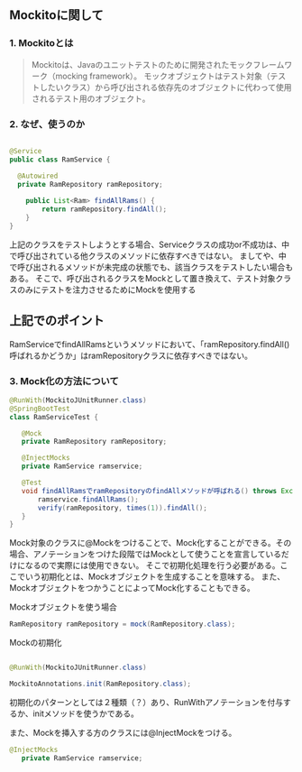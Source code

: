 ## Mockitoに関して

### 1. Mockitoとは

>Mockitoは、Javaのユニットテストのために開発されたモックフレームワーク（mocking framework）。
モックオブジェクトはテスト対象（テストしたいクラス）から呼び出される依存先のオブジェクトに代わって使用されるテスト用のオブジェクト。

### 2. なぜ、使うのか

```Java

@Service
public class RamService {

  @Autowired
  private RamRepository ramRepository;
  
	public List<Ram> findAllRams() {
		return ramRepository.findAll();
	}
}
 ```
 上記のクラスをテストしようとする場合、Serviceクラスの成功or不成功は、中で呼び出されている他クラスのメソッドに依存すべきではない。
 ましてや、中で呼び出されるメソッドが未完成の状態でも、該当クラスをテストしたい場合もある。
 そこで、呼び出されるクラスをMockとして置き換えて、テスト対象クラスのみにテストを注力させるためにMockを使用する
 
 
 ## 上記でのポイント
 
 RamServiceでfindAllRamsというメソッドにおいて、「ramRepository.findAll()呼ばれるかどうか」はramRepositoryクラスに依存すべきではない。
 
 
 ### 3. Mock化の方法について
 
 ```Java
@RunWith(MockitoJUnitRunner.class)
@SpringBootTest
class RamServiceTest {

	@Mock
	private RamRepository ramRepository;

	@InjectMocks
	private RamService ramservice;

	@Test
	void findAllRamsでramRepositoryのfindAllメソッドが呼ばれる() throws Exception {
		ramservice.findAllRams();
		verify(ramRepository, times(1)).findAll();
	}
}
```

Mock対象のクラスに@Mockをつけることで、Mock化することができる。その場合、アノテーションをつけた段階ではMockとして使うことを宣言しているだけになるので実際には使用できない。
そこで初期化処理を行う必要がある。ここでいう初期化とは、Mockオブジェクトを生成することを意味する。
また、MockオブジェクトをつかうことによってMock化することもできる。

Mockオブジェクトを使う場合
```Java
RamRepository ramRepository = mock(RamRepository.class);
```

Mockの初期化
```Java

@RunWith(MockitoJUnitRunner.class)

MockitoAnnotations.init(RamRepository.class);

```

初期化のパターンとしては２種類（？）あり、RunWithアノテーションを付与するか、initメソッドを使うかである。


また、Mockを挿入する方のクラスには@InjectMockをつける。

```Java
@InjectMocks
   private RamService ramservice;
```




